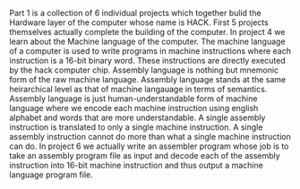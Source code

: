 Part 1 is a collection of 6 individual projects which together bulid the Hardware layer of the computer whose name is HACK. First 5 projects themselves actually 
complete the building of the computer. 
In project 4 we learn about the Machine language of the computer. The machine language of a computer is used to write programs in machine instructions where each instruction is a 
16-bit binary word. These instructions are directly executed by the hack computer chip. Assembly language is nothing but mnemonic form of the raw machine language. 
Assembly language stands at the same heirarchical level as that of machine langauage in terms of semantics. Assembly language is just human-understandable form of machine language 
where we encode each machine instruction using english alphabet and words that are more understandable. A single assembly instruction is translated to only a single machine 
instruction. A single assembly instruction cannot do more than what a single machine instruction can do. 
In project 6 we actually write an assembler program whose job is to take an assembly program file as input and decode each of the assembly instruction into 16-bit machine instruction and thus output a machine language program file.
